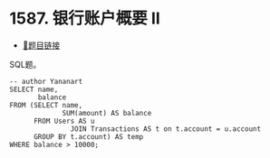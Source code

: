 # 1587. 银行账户概要 II

- [🔗题目链接](https://leetcode-cn.com/problems/bank-account-summary-ii/)

SQL题。

```mysql
-- author Yananart
SELECT name,
       balance
FROM (SELECT name,
             SUM(amount) AS balance
      FROM Users AS u
               JOIN Transactions AS t on t.account = u.account
      GROUP BY t.account) AS temp
WHERE balance > 10000;
```
